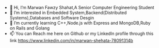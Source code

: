 - 👋 Hi, I’m Marwan Fawzy Shahat,A Senior Computer Engineering Student
- 👀 I’m interested in Embedded System,Backend(Distributed Systems),Databases and Software Desgin
- 🌱 I’m currently learning C++,Node.js with Express and MongoDB,Ruby on Rails and Golang
- 📫 You can Reach me here on Github or my LinkedIn profile through this link https://www.linkedin.com/in/marwan-shehata-78091314b

<!---
ArabianHindi/ArabianHindi is a ✨ special ✨ repository because its `README.md` (this file) appears on your GitHub profile.
You can click the Preview link to take a look at your changes.
--->
